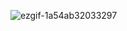 ![ezgif-1a54ab32033297](https://github.com/user-attachments/assets/47acc0cb-3c69-407d-9359-a0e8e34a2301)
